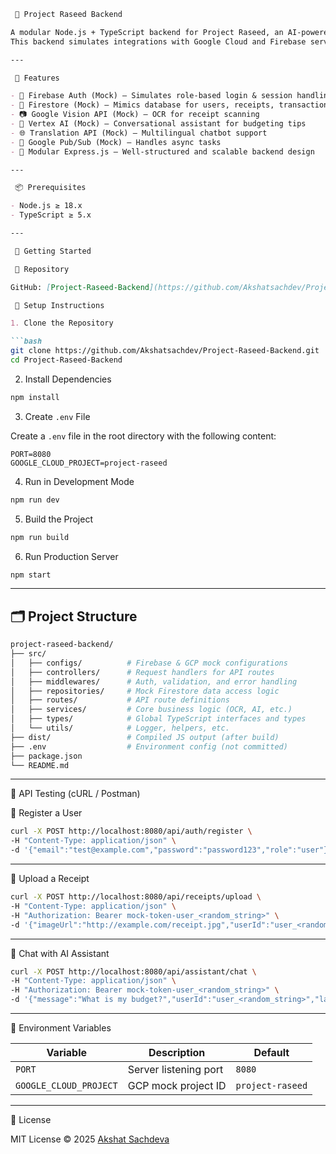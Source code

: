 
````markdown
 🧾 Project Raseed Backend

A modular Node.js + TypeScript backend for Project Raseed, an AI-powered receipt management and financial advisory system.  
This backend simulates integrations with Google Cloud and Firebase services using mock implementations for efficient local development and testing.

---

 🚀 Features

- 🔐 Firebase Auth (Mock) – Simulates role-based login & session handling
- 🧾 Firestore (Mock) – Mimics database for users, receipts, transactions
- 📷 Google Vision API (Mock) – OCR for receipt scanning
- 🤖 Vertex AI (Mock) – Conversational assistant for budgeting tips
- 🌐 Translation API (Mock) – Multilingual chatbot support
- 🔔 Google Pub/Sub (Mock) – Handles async tasks
- 🧩 Modular Express.js – Well-structured and scalable backend design

---

 📦 Prerequisites

- Node.js ≥ 18.x
- TypeScript ≥ 5.x

---

 🔧 Getting Started

 🔗 Repository

GitHub: [Project-Raseed-Backend](https://github.com/Akshatsachdev/Project-Raseed-Backend)

 📁 Setup Instructions

1. Clone the Repository

```bash
git clone https://github.com/Akshatsachdev/Project-Raseed-Backend.git
cd Project-Raseed-Backend
````

2. Install Dependencies

```bash
npm install
```

3. Create `.env` File

Create a `.env` file in the root directory with the following content:

```env
PORT=8080
GOOGLE_CLOUD_PROJECT=project-raseed
```

4. Run in Development Mode

```bash
npm run dev
```

5. Build the Project

```bash
npm run build
```

6. Run Production Server

```bash
npm start
```

---

## 🗂️ Project Structure

```bash
project-raseed-backend/
├── src/
│   ├── configs/          # Firebase & GCP mock configurations
│   ├── controllers/      # Request handlers for API routes
│   ├── middlewares/      # Auth, validation, and error handling
│   ├── repositories/     # Mock Firestore data access logic
│   ├── routes/           # API route definitions
│   ├── services/         # Core business logic (OCR, AI, etc.)
│   ├── types/            # Global TypeScript interfaces and types
│   └── utils/            # Logger, helpers, etc.
├── dist/                 # Compiled JS output (after build)
├── .env                  # Environment config (not committed)
├── package.json
└── README.md
```

---

 🧪 API Testing (cURL / Postman)

 🔐 Register a User

```bash
curl -X POST http://localhost:8080/api/auth/register \
-H "Content-Type: application/json" \
-d '{"email":"test@example.com","password":"password123","role":"user"}'
```

---

 🧾 Upload a Receipt

```bash
curl -X POST http://localhost:8080/api/receipts/upload \
-H "Content-Type: application/json" \
-H "Authorization: Bearer mock-token-user_<random_string>" \
-d '{"imageUrl":"http://example.com/receipt.jpg","userId":"user_<random_string>"}'
```

---

 💬 Chat with AI Assistant

```bash
curl -X POST http://localhost:8080/api/assistant/chat \
-H "Content-Type: application/json" \
-H "Authorization: Bearer mock-token-user_<random_string>" \
-d '{"message":"What is my budget?","userId":"user_<random_string>","language":"en"}'
```

---

 🔐 Environment Variables

| Variable               | Description           | Default          |
| ---------------------- | --------------------- | ---------------- |
| `PORT`                 | Server listening port | `8080`           |
| `GOOGLE_CLOUD_PROJECT` | GCP mock project ID   | `project-raseed` |

---

 📄 License

MIT License © 2025 [Akshat Sachdeva](https://github.com/Akshatsachdev)

```
